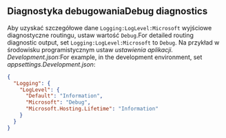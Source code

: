 ## <a name="debug-diagnostics"></a><span data-ttu-id="44eb5-101">Diagnostyka debugowania</span><span class="sxs-lookup"><span data-stu-id="44eb5-101">Debug diagnostics</span></span>

<span data-ttu-id="44eb5-102">Aby uzyskać szczegółowe dane `Logging:LogLevel:Microsoft` wyjściowe diagnostyczne routingu, ustaw wartość `Debug`.</span><span class="sxs-lookup"><span data-stu-id="44eb5-102">For detailed routing diagnostic output, set `Logging:LogLevel:Microsoft` to `Debug`.</span></span> <span data-ttu-id="44eb5-103">Na przykład w środowisku programistycznym ustaw *ustawienia aplikacji. Development.json*:</span><span class="sxs-lookup"><span data-stu-id="44eb5-103">For example, in the development environment, set *appsettings.Development.json*:</span></span>

```JSON
{
  "Logging": {
    "LogLevel": {
      "Default": "Information",
      "Microsoft": "Debug",
      "Microsoft.Hosting.Lifetime": "Information"
    }
  }
}